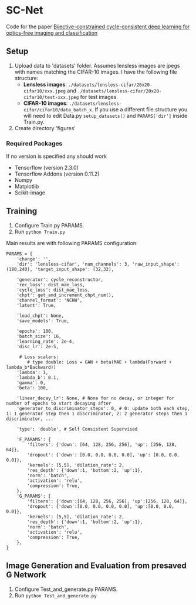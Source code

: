 # SC-Net
Code for the paper [Bijective-constrained cycle-consistent deep learning for optics-free imaging and classification](https://opg.optica.org/optica/fulltext.cfm?uri=optica-9-1-26&id=466316)

## Setup
1. Upload data to 'datasets' folder. Assumes lensless images are jpegs with names matching the CIFAR-10 images. I have the following file structure:
    - **Lensless images**: `./datasets/lensless-cifar/20x20-cifar10/xxx.jpeg` and `./datasets/lensless-cifar/20x20-cifar10/test-xxx.jpeg` for test images.
    - **CIFAR-10 images**: `./datasets/lensless-cifar/cifar10/data_batch_x`. 
    If you use a different file structure you will need to edit Data.py `setup_datasets()` and `PARAMS['dir']` inside Train.py.
2. Create directory 'figures'

### Required Packages 
If no version is specified any should work
- Tensorflow (version 2.3.0)
- Tensorflow Addons (version 0.11.2)
- Numpy
- Matplotlib
- Scikit-image

## Training
1. Configure Train.py PARAMS.
2. Run `python Train.py`

Main results are with following PARAMS configuration:
```
PARAMS = {
    'change': '',
    'dir': 'lensless-cifar', 'num_channels': 3, 'raw_input_shape': (180,240), 'target_input_shape': (32,32),

    'generator': cycle_reconstructor,
    'rec_loss': dist_mae_loss,
    'cycle_loss': dist_mae_loss,
    'chpt': get_and_increment_chpt_num(),
    'channel_format': 'NCHW',
    'latent': True,

    'load_chpt': None,
    'save_models': True,

    'epochs': 100,
    'batch_size': 16,
    'learning_rate': 2e-4,
    'disc_lr': 2e-5,
    
     # Loss scalars:
        # type double: Loss = GAN + beta(MAE + lambda(Forward + lambda_b*Backward))
    'lambda': 1,
    'lambda_b': 0.1,
    'gamma': 0,
    'beta': 100,

    'linear_decay_lr': None, # None for no decay, or integer for number of epochs to start decaying after
    'generator_to_discriminator_steps': 0, # 0: update both each step, 1: 1 generator step then 1 discriminator, 2: 2 generator steps then 1 discriminator, ...

    'type': 'double', # Self Consistent Supervised

    'F_PARAMS': {
        'filters': {'down': [64, 128, 256, 256], 'up': [256, 128, 64]},
        'dropout': {'down': [0.0, 0.0, 0.0, 0.0], 'up': [0.0, 0.0, 0.0]},
        'kernels': [5,5], 'dilation_rate': 2,
        'res_depth': {'down':1, 'bottom':2, 'up':1},
        'norm': 'batch',
        'activation': 'relu',
        'compression': True,
    },
    'G_PARAMS': {
        'filters': {'down':[64, 128, 256, 256], 'up':[256, 128, 64]},
        'dropout': {'down':[0.0, 0.0, 0.0, 0.0], 'up':[0.0, 0.0, 0.0]},
        'kernels': [5,5], 'dilation_rate': 2,
        'res_depth': {'down':1, 'bottom':2, 'up':1},
        'norm': 'batch',
        'activation': 'relu',
        'compression': True,
    },
}
```

## Image Generation and Evaluation from presaved G Network
1. Configure Test_and_generate.py PARAMS.
2. Run `python Test_and_generate.py`
